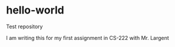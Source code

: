 # hello-world
Test repository

I am writing this for my first assignment in CS-222 with Mr. Largent
